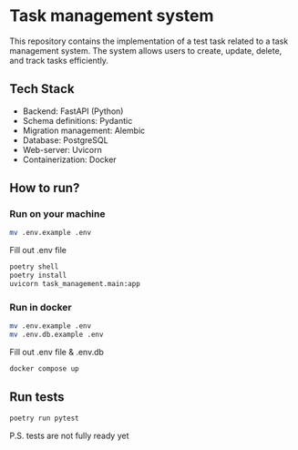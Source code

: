 # Task management system

This repository contains the implementation of a test task related to a task management system.
The system allows users to create, update, delete, and track tasks efficiently.

## Tech Stack

* Backend: FastAPI (Python)
* Schema definitions: Pydantic
* Migration management: Alembic
* Database: PostgreSQL
* Web-server: Uvicorn
* Containerization: Docker

## How to run?

### Run on your machine

```bash
mv .env.example .env
```

Fill out .env file

```bash
poetry shell
poetry install
uvicorn task_management.main:app
```

### Run in docker

```bash
mv .env.example .env
mv .env.db.example .env
```

Fill out .env file & .env.db

```bash
docker compose up
```

## Run tests

```bash
poetry run pytest
```

P.S. tests are not fully ready yet

